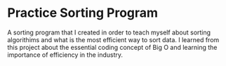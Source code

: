 # Practice Sorting Program
A sorting program that I created in order to teach myself about sorting algorithims and what is the most efficient way to sort data. I learned from this project
about the essential coding concept of Big O and learning the importance of efficiency in the industry.
